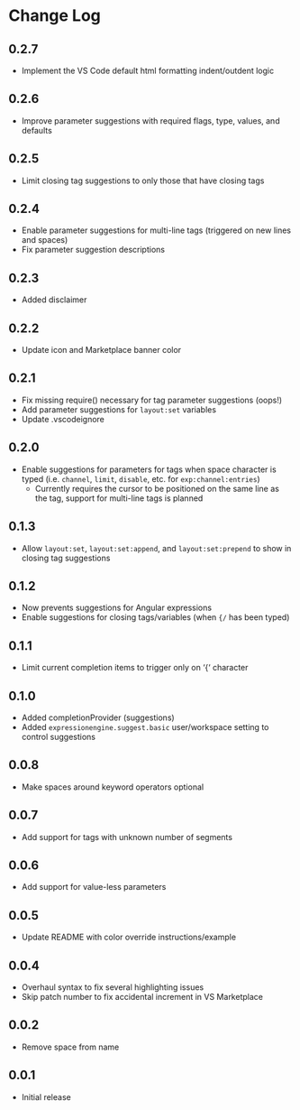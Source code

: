 # Change Log

## 0.2.7

* Implement the VS Code default html formatting indent/outdent logic

## 0.2.6

* Improve parameter suggestions with required flags, type, values, and defaults

## 0.2.5

* Limit closing tag suggestions to only those that have closing tags

## 0.2.4

* Enable parameter suggestions for multi-line tags (triggered on new lines and spaces)
* Fix parameter suggestion descriptions

## 0.2.3

* Added disclaimer

## 0.2.2

* Update icon and Marketplace banner color

## 0.2.1

* Fix missing require() necessary for tag parameter suggestions (oops!)
* Add parameter suggestions for `layout:set` variables
* Update .vscodeignore

## 0.2.0

* Enable suggestions for parameters for tags when space character is typed (i.e. `channel`, `limit`, `disable`, etc. for `exp:channel:entries`)
  * Currently requires the cursor to be positioned on the same line as the tag, support for multi-line tags is planned

## 0.1.3

* Allow `layout:set`, `layout:set:append`, and `layout:set:prepend` to show in closing tag suggestions

## 0.1.2

* Now prevents suggestions for Angular expressions
* Enable suggestions for closing tags/variables (when `{/` has been typed)

## 0.1.1

* Limit current completion items to trigger only on ‘{‘ character

## 0.1.0

* Added completionProvider (suggestions)
* Added `expressionengine.suggest.basic` user/workspace setting to control suggestions

## 0.0.8

* Make spaces around keyword operators optional

## 0.0.7

* Add support for tags with unknown number of segments

## 0.0.6

* Add support for value-less parameters

## 0.0.5

* Update README with color override instructions/example

## 0.0.4

* Overhaul syntax to fix several highlighting issues
* Skip patch number to fix accidental increment in VS Marketplace

## 0.0.2

* Remove space from name

## 0.0.1

* Initial release